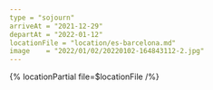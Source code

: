 ```yaml
---
type = "sojourn"
arriveAt = "2021-12-29"
departAt = "2022-01-12"
locationFile = "location/es-barcelona.md"
image    = "2022/01/02/20220102-164843112-2.jpg"
---
```


{% locationPartial file=$locationFile /%} 
